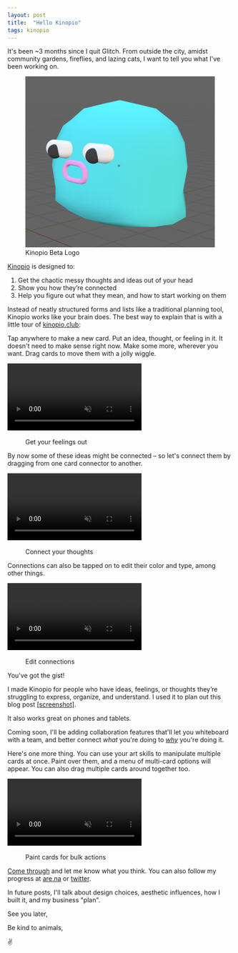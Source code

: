 ```yaml
---
layout: post
title:  "Hello Kinopio"
tags: kinopio
---
```


It's been ~3 months since I quit Glitch. From outside the city, amidst community gardens, fireflies, and lazing cats, I want to tell you what I've been working on.

<figure>
  <img src="/images/2019/kinopio-beta-logo.jpg">
  <figcaption>Kinopio Beta Logo</figcaption>
</figure>

[Kinopio](https://kinopio.club) is designed to:
1. Get the chaotic messy thoughts and ideas out of your head
2. Show you how they’re connected
3. Help you figure out what they mean, and how to start working on them

Instead of neatly structured forms and lists like a traditional planning tool, Kinopio works like your brain does. The best way to explain that is with a little tour of [kinopio.club](https://kinopio.club):

Tap anywhere to make a new card. Put an idea, thought, or feeling in it. It doesn't need to make sense right now. Make some more, wherever you want. Drag cards to move them with a jolly wiggle.

<p>
  <video autoplay loop muted playsinline>
    <source src="/images/2019/basic-cards.mp4">
  </video>
</p>
<figure>
  <figcaption>Get your feelings out</figcaption>
</figure>

By now some of these ideas might be connected – so let's connect them by dragging from one card connector to another.

<p>
  <video autoplay loop muted playsinline>
    <source src="/images/2019/connecting.mp4">
  </video>
</p>
<figure>
  <figcaption>Connect your thoughts</figcaption>
</figure>

Connections can also be tapped on to edit their color and type, among other things.

<p>
  <video autoplay loop muted playsinline>
    <source src="/images/2019/connection-details.mp4">
  </video>
</p>
<figure>
  <figcaption>Edit connections</figcaption>
</figure>

You've got the gist!

I made Kinopio for people who have ideas, feelings, or thoughts they’re struggling to express, organize, and understand. I used it to plan out this blog post [[screenshot]](/images/2019/screenshot-blog-planning-kinopio.png).

It also works great on phones and tablets.

Coming soon, I'll be adding collaboration features that'll let you whiteboard with a team, and better connect _what_ you're doing to [_why_](http://pketh.org/better-things.html) you're doing it.

Here's one more thing. You can use your art skills to manipulate multiple cards at once. Paint over them, and a menu of multi-card options will appear. You can also drag multiple cards around together too.

<p>
  <video autoplay loop muted playsinline>
    <source src="/images/2019/multi-card-actions.mp4">
  </video>
</p>
<figure>
  <figcaption>Paint cards for bulk actions</figcaption>
</figure>

[Come through](https://kinopio.club) and let me know what you think. You can also follow my progress at [are.na](https://www.are.na/kinopio) or [twitter](https://twitter.com/KinopioClub).

In future posts, I'll talk about design choices, aesthetic influences, how I built it, and my business "plan".

See you later,

Be kind to animals,

✌️